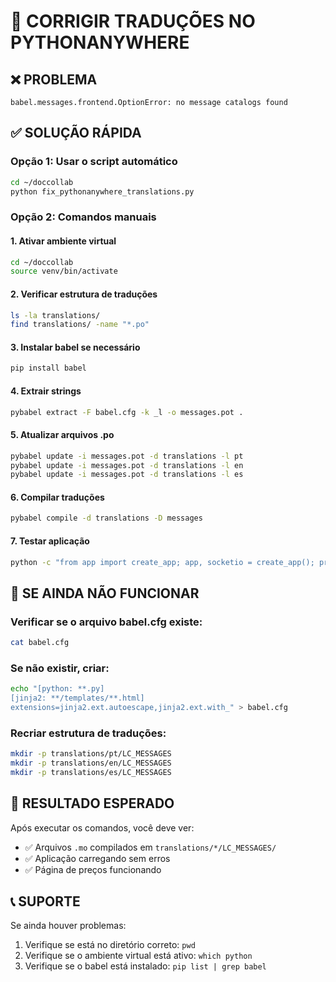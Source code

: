 # 🔧 CORRIGIR TRADUÇÕES NO PYTHONANYWHERE

## ❌ PROBLEMA
```
babel.messages.frontend.OptionError: no message catalogs found
```

## ✅ SOLUÇÃO RÁPIDA

### **Opção 1: Usar o script automático**
```bash
cd ~/doccollab
python fix_pythonanywhere_translations.py
```

### **Opção 2: Comandos manuais**

#### **1. Ativar ambiente virtual**
```bash
cd ~/doccollab
source venv/bin/activate
```

#### **2. Verificar estrutura de traduções**
```bash
ls -la translations/
find translations/ -name "*.po"
```

#### **3. Instalar babel se necessário**
```bash
pip install babel
```

#### **4. Extrair strings**
```bash
pybabel extract -F babel.cfg -k _l -o messages.pot .
```

#### **5. Atualizar arquivos .po**
```bash
pybabel update -i messages.pot -d translations -l pt
pybabel update -i messages.pot -d translations -l en
pybabel update -i messages.pot -d translations -l es
```

#### **6. Compilar traduções**
```bash
pybabel compile -d translations -D messages
```

#### **7. Testar aplicação**
```bash
python -c "from app import create_app; app, socketio = create_app(); print('✅ App OK')"
```

## 🚨 SE AINDA NÃO FUNCIONAR

### **Verificar se o arquivo babel.cfg existe:**
```bash
cat babel.cfg
```

### **Se não existir, criar:**
```bash
echo "[python: **.py]
[jinja2: **/templates/**.html]
extensions=jinja2.ext.autoescape,jinja2.ext.with_" > babel.cfg
```

### **Recriar estrutura de traduções:**
```bash
mkdir -p translations/pt/LC_MESSAGES
mkdir -p translations/en/LC_MESSAGES
mkdir -p translations/es/LC_MESSAGES
```

## 🎯 RESULTADO ESPERADO

Após executar os comandos, você deve ver:
- ✅ Arquivos `.mo` compilados em `translations/*/LC_MESSAGES/`
- ✅ Aplicação carregando sem erros
- ✅ Página de preços funcionando

## 📞 SUPORTE

Se ainda houver problemas:
1. Verifique se está no diretório correto: `pwd`
2. Verifique se o ambiente virtual está ativo: `which python`
3. Verifique se o babel está instalado: `pip list | grep babel`
